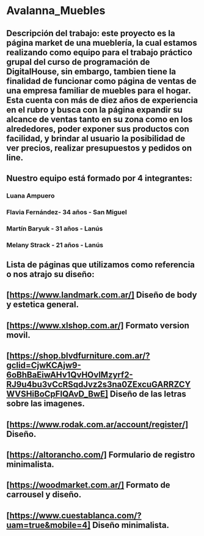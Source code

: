 # Avalanna_Muebles

## Descripción del trabajo: este proyecto es la página market de una mueblería, la cual estamos realizando como equipo para el trabajo práctico grupal del curso de programación de DigitalHouse, sin embargo, tambien tiene la finalidad de funcionar como página de ventas de una empresa familiar de muebles para el hogar. Esta cuenta con más de diez años de experiencia en el rubro y busca con la página expandir su alcance de ventas tanto en su zona como en los alrededores, poder exponer sus productos con facilidad, y brindar al usuario la posibilidad de ver precios, realizar presupuestos y pedidos on line.

## Nuestro equipo está formado por 4 integrantes: 
### Luana Ampuero
### Flavia Fernández- 34 años - San Miguel
### Martín Baryuk - 31 años - Lanús
### Melany Strack - 21 años - Lanús


## Lista de páginas que utilizamos como referencia o nos atrajo su diseño:

## [https://www.landmark.com.ar/] Diseño de body y estetica general.

## [https://www.xlshop.com.ar/] Formato version movil.

## [https://shop.blvdfurniture.com.ar/?gclid=CjwKCAjw9-6oBhBaEiwAHv1QvHOvlMzyrf2-RJ9u4bu3vCcRSqdJvz2s3na0ZExcuGARRZCYWVSHiBoCpFIQAvD_BwE] Diseño de las letras sobre las imagenes.

## [https://www.rodak.com.ar/account/register/] Diseño.

## [https://altorancho.com/] Formulario de registro minimalista.

## [https://woodmarket.com.ar/] Formato de carrousel y diseño.

## [https://www.cuestablanca.com/?uam=true&mobile=4] Diseño minimalista.

